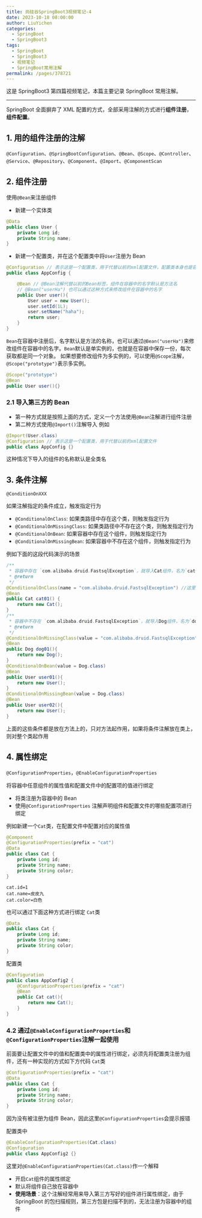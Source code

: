```yaml
---
title: 尚硅谷SpringBoot3视频笔记-4
date: 2023-10-18 08:00:00
author: LiuYichen
categories:
  - SpringBoot
  - SpringBoot3
tags:
  - SpringBoot
  - SpringBoot3
  - 视频笔记
  - SpringBoot常用注解
permalink: /pages/378721
---
```


这是 SpringBoot3 第四篇视频笔记，本篇主要记录 SpringBoot 常用注解。

---

SpringBoot 全面摒弃了 XML 配置的方式，全部采用注解的方式进行**组件注册**，**组件配置**。

## 1. 用的组件注册的注解

`@Configuration`、`@SpringBootConfiguration`、`@Bean`、`@Scope`、`@Controller`、`@Service`、`@Repository`、`@Component`、`@Import`、`@ComponentScan`

## 2. 组件注册

使用`@Bean`来注册组件

- 新建一个实体类

```java
@Data
public class User {
    private Long id;
    private String name;
}
```

- 新建一个配置类，并在这个配置类中将`User`注册为 Bean

```java
@Configuration // 表示这是一个配置类，用于代替以前的xml配置文件，配置类本身也是容器中的组件
public class AppConfig {

    @Bean // @Bean注解代替以前的Bean标签，组件在容器中的名字默认是方法名
    // @Bean("userHa") 也可以通过这种方式来修改组件在容器中的名字
    public User user(){
        User user = new User();
        user.setId(1L);
        user.setName("haha");
        return user;
    }
}

```

`Bean`在容器中注册后，名字默认是方法的名称，也可以通过`@Bean("userHa")`来修改组件在容器中的名字。`Bean`默认是单实例的，也就是在容器中保存一份，每次获取都是同一个对象。
如果想要修改组件为多实例的，可以使用`@Scope`注解，`@Scope("prototype")`表示多实例。

```java
@Scope("prototype")
@Bean
public User user(){}
```

### 2.1 导入第三方的 Bean

- 第一种方式就是按照上面的方式，定义一个方法使用`@Bean`注解进行组件注册
- 第二种方式使用`@Import()`注解导入
  例如

```java
@Import(User.class)
@Configuration // 表示这是一个配置类，用于代替以前的xml配置文件
public class AppConfig {}
```

这种情况下导入的组件的名称默认是全类名

## 3. 条件注解

`@ConditionOnXXX`

如果注解指定的条件成立，触发指定行为

- `@ConditionalOnClass`: 如果类路径中存在这个类，则触发指定行为
- `@ConditionalOnMissingClass`: 如果类路径中不存在这个类，则触发指定行为
- `@ConditionalOnBean`: 如果容器中存在这个组件，则触发指定行为
- `@ConditionalOnMissingBean`: 如果容器中不存在这个组件，则触发指定行为

例如下面的这段代码演示的场景

```java
/**
 * 容器中存在 `com.alibaba.druid.FastsqlException`，就导入Cat组件，名为`cat01`
 * @return
 */
@ConditionalOnClass(name = "com.alibaba.druid.FastsqlException") //这里建议使用name导入全类名，这样如果项目中不存在
@Bean
public Cat cat01() {
    return new Cat();
}
/**
 * 容器中不存在 `com.alibaba.druid.FastsqlException`，就导入Dog组件，名为`dog01`
 * @return
 */
@ConditionalOnMissingClass(value = "com.alibaba.druid.FastsqlException")
@Bean
public Dog dog01(){
    return new Dog();
}
@ConditionalOnBean(value = Dog.class)
@Bean
public User user01(){
    return new User();
}
@ConditionalOnMissingBean(value = Dog.class)
@Bean
public User user02(){
    return new User();
}
```

上面的这些条件都是放在方法上的，只对方法起作用，如果将条件注解放在类上，则对整个类起作用

## 4. 属性绑定

`@ConfigurationProperties`，`@EnableConfigurationProperties`

将容器中任意组件的属性值和配置文件中的配置项的值进行绑定

- 将类注册为容器中的 Bean
- 使用`@ConfigurationProperties` 注解声明组件和配置文件的哪些配置项进行绑定

例如新建一个`Cat`类，在配置文件中配置对应的属性值

```java
@Component
@ConfigurationProperties(prefix = "cat")
@Data
public class Cat {
    private Long id;
    private String name;
    private String color;
}
```

```properties
cat.id=1
cat.name=皮皮九
cat.color=白色
```

也可以通过下面这种方式进行绑定
`Cat`类

```java
@Data
public class Cat {
    private Long id;
    private String name;
    private String color;
}
```

配置类

```java
@Configuration
public class AppConfig2 {
    @ConfigurationProperties(prefix = "cat")
    @Bean
    public Cat cat(){
        return new Cat();
    }
}
```

### 4.2 通过`@EnableConfigurationProperties`和`@ConfigurationProperties`注解一起使用

前面要让配置文件中的值和配置类中的属性进行绑定，必须先将配置类注册为组件，还有一种实现的方式如下方代码
`Cat`类

```java
@ConfigurationProperties(prefix = "cat")
@Data
public class Cat {
    private Long id;
    private String name;
    private String color;
}
```

因为没有被注册为组件 Bean，因此这里`@ConfigurationProperties`会提示报错

配置类中

```java
@EnableConfigurationProperties(Cat.class)
@Configuration
public class AppConfig2 {}
```

这里对`@EnableConfigurationProperties(Cat.class)`作一个解释

- 开启`Cat`组件的属性绑定
- 默认将组件自己放在容器中
- **使用场景**：这个注解经常用来导入第三方写好的组件进行属性绑定，由于 SpringBoot 的包扫描规则，第三方包是扫描不到的，无法注册为容器中的组件
